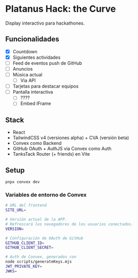 # Platanus Hack: the Curve

Display interactivo para hackathones.

## Funcionalidades

- [x] Countdown
- [x] Siguientes actividades
- [ ] Feed de eventos push de GitHub
- [ ] Anuncios
- [ ] Música actual
  - [ ] Via API
- [ ] Tarjetas para destacar equipos
- [ ] Pantalla interactiva
  - [ ] ????
  - [ ] Embed IFrame

## Stack

- React
- TailwindCSS v4 (versiones alpha) + CVA (versión beta)
- Convex como Backend
- GitHub OAuth + AuthJS via Convex como Auth
- TanksTack Router (+ friends) en Vite

## Setup

```
pnpx convex dev
```

### Variables de entorno de Convex

```sh
# URL del frontend
SITE_URL=

# Versión actual de la APP.
# Refrescará los navegadores de los usuarios conectados.
VERSION=

# Configuración de OAuth de GitHub
GITHUB_CLIENT_ID=
GITHUB_CLIENT_SECRET=

# Auth de Convex, generados con
node scripts/generateKeys.mjs
JWT_PRIVATE_KEY=
JWKS=
```
